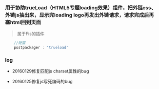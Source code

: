 ### 用于协助trueLoad（HTML5专题loading效果）组件，把外链css、外链js抽出来，显示完loading logo再发出外链请求，请求完成后再塞html回到页面

>   属于Fis的插件


```javascript
    //配置
    postpackager : 'trueload'
```

### log

+ 20160129修复匹配js charset属性的bug

+ 20160125修复js写死编码的bug
